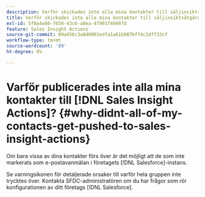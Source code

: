 ```yaml
---
description: Varför skickades inte alla mina kontakter till säljinsiktsåtgärder? - Marketo Docs - produktdokumentation
title: Varför skickades inte alla mina kontakter till säljinsiktsåtgärder?
exl-id: 5f0a4a66-7650-43c6-a8ea-4f991f4048fd
feature: Sales Insight Actions
source-git-commit: 09a656c3a0d0002edfa1a61b987bff4c1dff33cf
workflow-type: tm+mt
source-wordcount: '89'
ht-degree: 0%

---
```


# Varför publicerades inte alla mina kontakter till [!DNL Sales Insight Actions]? {#why-didnt-all-of-my-contacts-get-pushed-to-sales-insight-actions}

Om bara vissa av dina kontakter förs över är det möjligt att de som inte markerats som e-postavanmälan i företagets [!DNL Salesforce]-instans.

Se varningsikonen för detaljerade orsaker till varför hela gruppen inte trycktes över. Kontakta SFDC-administratören om du har frågor som rör konfigurationen av ditt företags [!DNL Salesforce].
